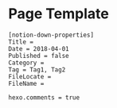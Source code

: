 # Page Template

```
[notion-down-properties]
Title = 
Date = 2018-04-01
Published = false
Category = 
Tag = Tag1, Tag2
FileLocate = 
FileName = 

hexo.comments = true
```

<!-- more -->